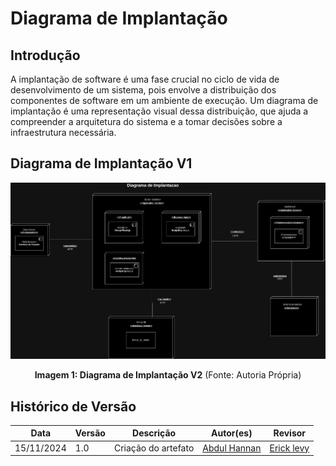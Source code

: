 # Diagrama de Implantação

## Introdução

A implantação de software é uma fase crucial no ciclo de vida de desenvolvimento de um sistema, pois envolve a distribuição dos componentes de software em um ambiente de execução. Um diagrama de implantação é uma representação visual dessa distribuição, que ajuda a compreender a arquitetura do sistema e a tomar decisões sobre a infraestrutura necessária.

## Diagrama de Implantação V1

![Diagrama de Implantação](../assets/software/diagrama_de_implantacao.png#zoom)

<div style="text-align: center;">
<b>Imagem 1: Diagrama de Implantação V2</b> (Fonte: Autoria Própria)
</div>

## Histórico de Versão

| Data       | Versão | Descrição           | Autor(es)                                        | Revisor                                    |
| ---------- | ------ | ------------------- | ------------------------------------------------ | ------------------------------------------ |
| 15/11/2024 | 1.0    | Criação do artefato | [Abdul Hannan](https://gitlab.com/hannanhunny01) | [Erick levy](https://gitlab.com/Ericklevy) |
